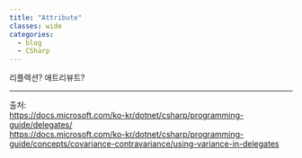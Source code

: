 ```yaml
---
title: "Attribute"
classes: wide
categories: 
  - blog
  - CSharp
---
```

   

리플렉션?
애트리뷰트?

  
---  
출처:   
<https://docs.microsoft.com/ko-kr/dotnet/csharp/programming-guide/delegates/>  
<https://docs.microsoft.com/ko-kr/dotnet/csharp/programming-guide/concepts/covariance-contravariance/using-variance-in-delegates>

